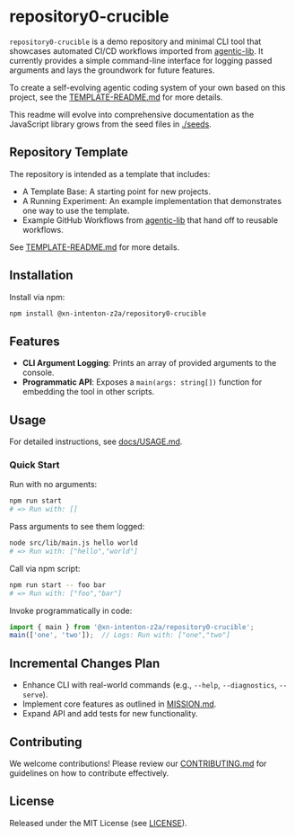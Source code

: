 # repository0-crucible

`repository0-crucible` is a demo repository and minimal CLI tool that showcases automated CI/CD workflows imported from [agentic-lib](https://github.com/xn-intenton-z2a/agentic-lib). It currently provides a simple command-line interface for logging passed arguments and lays the groundwork for future features.

To create a self-evolving agentic coding system of your own based on this project, see the [TEMPLATE-README.md](./TEMPLATE-README.md) for more details.

This readme will evolve into comprehensive documentation as the JavaScript library grows from the seed files in [./seeds](./seeds).

## Repository Template

The repository is intended as a template that includes:
* A Template Base: A starting point for new projects.
* A Running Experiment: An example implementation that demonstrates one way to use the template.
* Example GitHub Workflows from [agentic-lib](https://github.com/xn-intenton-z2a/agentic-lib) that hand off to reusable workflows.

See [TEMPLATE-README.md](./TEMPLATE-README.md) for more details.

## Installation

Install via npm:

```bash
npm install @xn-intenton-z2a/repository0-crucible
```

## Features

* **CLI Argument Logging**: Prints an array of provided arguments to the console.
* **Programmatic API**: Exposes a `main(args: string[])` function for embedding the tool in other scripts.

## Usage

For detailed instructions, see [docs/USAGE.md](./docs/USAGE.md).

### Quick Start

Run with no arguments:

```bash
npm run start
# => Run with: []
```

Pass arguments to see them logged:

```bash
node src/lib/main.js hello world
# => Run with: ["hello","world"]
```

Call via npm script:

```bash
npm run start -- foo bar
# => Run with: ["foo","bar"]
```

Invoke programmatically in code:

```js
import { main } from '@xn-intenton-z2a/repository0-crucible';
main(['one', 'two']);  // Logs: Run with: ["one","two"]
```

## Incremental Changes Plan

* Enhance CLI with real-world commands (e.g., `--help`, `--diagnostics`, `--serve`).
* Implement core features as outlined in [MISSION.md](./MISSION.md).
* Expand API and add tests for new functionality.

## Contributing

We welcome contributions! Please review our [CONTRIBUTING.md](./CONTRIBUTING.md) for guidelines on how to contribute effectively.

## License

Released under the MIT License (see [LICENSE](./LICENSE)).